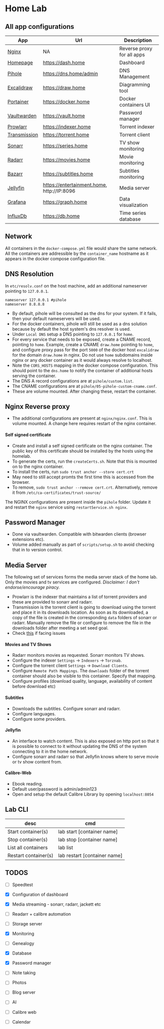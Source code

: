 # Home Lab #

## All app configurations ##

| App                                                       | Url                                        | Description                |
|-----------------------------------------------------------|--------------------------------------------|----------------------------|
| [Nginx](https://nginx.org/en/)                            | NA                                         | Reverse proxy for all apps |
| [Homepage](https://github.com/benphelps/homepage)         | https://dash.home                          | Dashboard                  |
| [Pihole](https://pi-hole.net/)                            | https://dns.home/admin                     | DNS Management             |
| [Excalidraw](https://excalidraw.com)                      | https://draw.home                          | Diagramming tool           |
| [Portainer](https://www.portainer.io)                     | https://docker.home                        | Docker containers UI       |
| [Vaultwarden](https://github.com/dani-garcia/vaultwarden) | https://vault.home                         | Password manager           |
| [Prowlarr](https://prowlarr.com/)                         | https://indexer.home                       | Torrent indexer            |
| [Transmission](https://transmissionbt.com/)               | https://torrent.home                       | Torrent client             |
| [Sonarr](https://sonarr.tv/)                              | https://series.home                        | TV show monitoring         |
| [Radarr](https://radarr.video/)                           | https://movies.home                        | Movie monitoring           |
| [Bazarr](https://www.bazarr.media/)                       | https://subtitles.home                     | Subtitles monitoring       |
| [Jellyfin](https://jellyfin.org/)                         | https://entertainment.home, http://IP:8096 | Media server               |
| [Grafana](https://grafana.org/)                           | https://graph.home                         | Data visualization         |
| [InfluxDb](https://www.influxdata.com/)                   | https://db.home                            | Time series database       |

## Network ##

All containers in the `docker-compose.yml` file would share the same network. All the containers are addressible by the `container_name` hostname as it appears in the docker compose configuration file.

## DNS Resolution ##

In `etc/resolv.conf` on the host machine, add an additional nameserver pointing to `127.0.0.1`.

```
nameserver 127.0.0.1 #pihole
nameserver 8.8.8.8
```

- By default, pihole will be consulted as the dns for your system. If it fails, then your default nameservers will be used.
- For the docker containers, pihole will still be used as a dns solution because by default the host system's dns resolver is used.
- Under `Local DNS` setup a DNS pointing to `127.0.0.1` for `home`.
- For every service that needs to be exposed, create a CNAME record, pointing to `home`. Example, create a CNAME `draw.home` pointing to `home`, and configure proxy pass for the port `5000` of the docker host `excalidraw` for the domain `draw.home` in nginx. Do not use `home` subdomains inside nginx or any docker container as it would always resolve to localhost.
- Note the `CORS_HOSTS` mapping in the docker compose configuration. This should point to the `dns.home` to notify the container of additional hosts serving the container.
- The DNS A record configurations are at `pihole/custom.list`.
- The CNAME configurations are at `pihole/05-pihole-custom-cname.conf`.
- These are volume mounted. After changing these, restart the container.

## Nginx Reverse proxy ##

- The additional configurations are present at `nginx/nginx.conf`. This is volume mounted. A change here requires restart of the nginx container.

#### Self signed certificate ####

- Create and install a self signed certificate on the nginx container. The public key of this certificate should be installed by the hosts using the homelab.
- To generate the certs, run the `createCerts.sh`. Note that this is mounted on to the nginx container.
- To install the certs, run `sudo trust anchor --store cert.crt`
- May need to still accept promts the first time this is accessed from the browser.
- To remove, `sudo trust anchor --remove cert.crt`. Alternatively, remove it from `/etc/ca-certificates/trust-source/`

The NGINX configurations are present inside the `pihole` folder. Update it and restart the `nginx` service using `restartService.sh nginx`.

## Password Manager ##

- Done via vaultwarden. Compatible with bitwarden clients (browser extensions etc).
- Volume added manually as part of `scripts/setup.sh` to avoid checking that in to version control.

## Media Server ##

The following set of services forms the media server stack of the home lab. Only the movies and tv services are configured. _Disclaimer: I don't endorse/encourage piracy._

- Prowlarr is the indexer that maintains a list of torrent providers and these are provided to sonarr and radarr.
- Transmission is the torrent client is going to download using the torrent and place it in its downloads location. As soon as its downloaded, a copy of the file is created in the corresponding `data` folders of sonarr or radarr. Manually remove the file or configure to remove the file in the downloads folder after meeting a set seed goal.
- Check [this](https://stackoverflow.com/questions/75536471/rtorrent-docker-container-failing-to-start-saying-stdbad-alloc) if facing issues

#### Movies and TV Shows ####

- Radarr monitors movies as requested. Sonarr monitors TV shows.
- Configure the indexer `Settings` -> `Indexers` -> `Torznab`.
- Configure the torrent client `Settings` -> `Download Clients`.
- Configure `Remote Path Mappings`. The `downloads` folder of the torrent container should also be visible to this container. Specify that mapping.
- Configure profiles (download quality, language, availability of content before download etc)

#### Subtitles ####

- Downloads the subtitles. Configure sonarr and radarr.
- Configure languages.
- Configure some providers.

#### Jellyfin ####

- An interface to watch content. This is also exposed on http port so that it is possible to connect to it without updating the DNS of the system connecting to it in the home network.
- Configure sonarr and radarr so that Jellyfin knows where to serve movie or tv show content from.

#### Calibre-Web ####

- Ebook reading.
- Default user/password is admin/admin123
- Open and setup the default Calibre Library by opening `localhost:8054`

## Lab CLI ##

| desc                 | cmd                          |
|----------------------|------------------------------|
| Start container(s)   | lab start [container name]   |
| Stop container(s)    | lab stop [container name]    |
| List all containers  | lab list                     |
| Restart container(s) | lab restart [container name] |


## TODOS ##

- [ ] Speedtest
- [x] Configuration of dashboard
- [x] Media streaming - sonarr, radarr, jackett etc
- [ ] Readarr + calibre automation
- [ ] Storage server
- [x] Monitoring
- [ ] Genealogy
- [x] Database
- [x] Password manager
- [ ] Note taking
- [ ] Photos
- [ ] Blog server
- [ ] AI
- [ ] Calibre web
- [ ] Calendar


